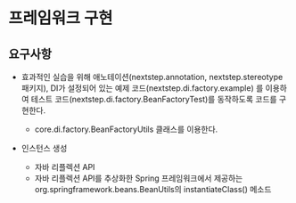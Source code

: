 # 프레임워크 구현

## 요구사항

* 효과적인 실습을 위해 애노테이션(nextstep.annotation, nextstep.stereotype 패키지),
DI가 설정되어 있는 예제 코드(nextstep.di.factory.example) 를 이용하여
테스트 코드(nextstep.di.factory.BeanFactoryTest)를 동작하도록 코드를 구현한다.
    * core.di.factory.BeanFactoryUtils 클래스를 이용한다.

* 인스턴스 생성
    * 자바 리플렉션 API
    * 자바 리플렉션 API를 추상화한 Spring 프레임워크에서 제공하는 org.springframework.beans.BeanUtils의 instantiateClass() 메소드
